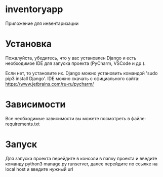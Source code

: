 # inventoryapp
Приложение для инвентаризации

# Установка
Пожалуйста, убедитесь, что у вас установлен Django и есть необходимое IDE для запуска проекта (PyCharm, VSCode и др.).

Если нет, то установите их. Django можно установить командой 'sudo pip3 install Django'. IDE можно скачать с официального сайта: https://www.jetbrains.com/ru-ru/pycharm/

# Зависимости
Все необходимые зависимости вы можете посмотреть в файле: requirements.txt

# Запуск
Для запуска проекта перейдите в консоли в папку проекта и введите команду python3 manage.py runserver, далее перейдите по ссылке на local host и введите нужный url
